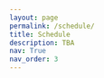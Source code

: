 ```yaml
---
layout: page
permalink: /schedule/
title: Schedule
description: TBA
nav: True
nav_order: 3
---
```


